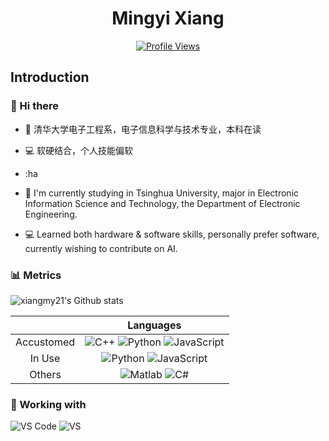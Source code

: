 <div id="title" align=center>

# Mingyi Xiang

[![Profile Views](https://komarev.com/ghpvc/?username=xiangmy21)](https://komarev.com/sources/github-profile-views-counter)

</div>

## Introduction

### 👋 Hi there 

- 🏫 清华大学电子工程系，电子信息科学与技术专业，本科在读
- 💻 软硬结合，个人技能偏软
- :ha

- 🏫 I'm currently studying in Tsinghua University, major in Electronic Information Science and Technology, the Department of Electronic Engineering.
- 💻 Learned both hardware & software skills, personally prefer software, currently wishing to contribute on AI.

### 📊 Metrics

![xiangmy21's Github stats](https://github-readme-stats.vercel.app/api?username=xiangmy21&show_icons=true&count_private=true&theme=tokyonight&border_color=000000&title_color=0366D6&bg_color=45,0D1117,0D1117,7223DA)

||Languages|
|:---:|:---:|
|Accustomed|![C++](https://img.shields.io/badge/C%2B%2B-00599C?style=for-the-badge&logo=c%2B%2B&logoColor=white) ![Python](https://img.shields.io/badge/Python-3776AB?style=for-the-badge&logo=python&logoColor=white) ![JavaScript](https://img.shields.io/badge/JavaScript-F7DF1E?style=for-the-badge&logo=javascript&logoColor=white)|
|In Use|![Python](https://img.shields.io/badge/Python-3776AB?style=for-the-badge&logo=python&logoColor=white) ![JavaScript](https://img.shields.io/badge/JavaScript-F7DF1E?style=for-the-badge&logo=javascript&logoColor=white)|
|Others|![Matlab](https://img.shields.io/badge/Matlab-FF7733?style=for-the-badge&logo=MEGA&logoColor=white) ![C#](https://img.shields.io/badge/C%23-239120?style=for-the-badge&logo=csharp&logoColor=white)|

### :ledger: Working with

![VS Code](https://img.shields.io/badge/Visual%20Studio%20Code-007ACC?style=for-the-badge&logo=visual%20studio%20code&logoColor=white) ![VS](https://img.shields.io/badge/Visual%20Studio-5C2D91?style=for-the-badge&logo=visual%20studio&logoColor=white)
